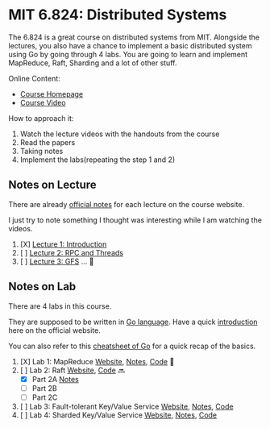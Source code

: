 # MIT 6.824: Distributed Systems

The 6.824 is a great course on distributed systems from MIT.
Alongside the lectures, you also have a chance to implement a basic distributed system using Go by going through 4 labs.
You are going to learn and implement MapReduce, Raft, Sharding and a lot of other stuff.

Online Content:

- [Course Homepage](https://pdos.csail.mit.edu/6.824/index.html)
- [Course Video](https://www.youtube.com/playlist?list=PLrw6a1wE39_tb2fErI4-WkMbsvGQk9_UB)

How to approach it:

1. Watch the lecture videos with the handouts from the course
2. Read the papers
3. Taking notes 
4. Implement the labs(repeating the step 1 and 2)

## Notes on Lecture

There are already [official notes](https://pdos.csail.mit.edu/6.824/schedule.html) for each lecture on the course website.

I just try to note something I thought was interesting while I am watching the videos.

1. [X] [Lecture 1: Introduction](Lecture1-Introduction.md)
2. [ ] [Lecture 2: RPC and Threads]()
3. [ ] [Lecture 3: GFS]()
...
:construction:

## Notes on Lab

There are 4 labs in this course. 

They are supposed to be written in [Go language](https://golang.org).
Have a quick [introduction](https://tour.golang.org) here on the official website.

You can also refer to this [cheatsheet of Go](https://github.com/alfmunny/cheatsheets/blob/master/go-cheatsheet.md) for a quick recap of the basics.

1. [X] Lab 1: MapReduce [Website](https://pdos.csail.mit.edu/6.824/labs/lab-mr.html), [Notes](Lab1-MapReduce.md), [Code](6.824lab/src/mr) :checkered_flag:
2. [ ] Lab 2: Raft [Website](https://pdos.csail.mit.edu/6.824/labs/lab-raft.html), [Code](6.824lab/src/raft) :soon:
	- [X] Part 2A [Notes](Lab2-Raft-2A.md)
	- [ ] Part 2B 
	- [ ] Part 2C

3. [ ] Lab 3: Fault-tolerant Key/Value Service [Website](https://pdos.csail.mit.edu/6.824/labs/lab-kvraft.html), [Notes](), [Code]()
4. [ ] Lab 4: Sharded Key/Value Service [Website](https://pdos.csail.mit.edu/6.824/labs/lab-sharded.html), [Notes](), [Code]()

